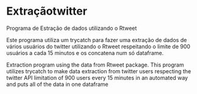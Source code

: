 # Extraçãotwitter
Programa de Estração de dados utilizando o Rtweet

Este programa utiliza um trycatch para fazer uma extração de dados de vários usuários do twitter utilizando o Rtweet respeitando o limite de 900 usuários a cada 15 minutos e os concatena num só dataframe.

Extraction program using the data from Rtweet package. This program utilizes trycatch to make data extraction from twitter users respecting the twitter API limitation of 900 users every 15 minutes in an automated way and puts all of the data in one dataframe

